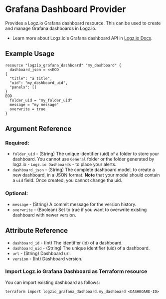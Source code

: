 # Grafana Dashboard Provider

Provides a Logz.io Grafana dashboard resource. This can be used to create and manage Grafana dashboards in Logz.io.

* Learn more about Logz.io's Grafana dashboard API in [Logz.io Docs](https://docs.logz.io/api/#tag/Grafana-dashboards).

## Example Usage

```hcl
resource "logzio_grafana_dashboard" "my_dashboard" {
  dashboard_json = <<EOD
{
  "title": "a title",
  "uid": "my_dashboard_uid",
  "panels": []
}
EOD
  folder_uid = "my_folder_uid"
  message = "my message"
  overwrite = true
}
```

## Argument Reference

### Required:

* `folder_uid` - (String) The unique identifier (uid) of a folder to store your dashboard. You cannot use `General` folder or the folder generated by logz.io - `Logz.io Dashboards` - to place your alerts.
* `dashboard_json` - (String) The complete dashboard model, to create a new dashboard, in a JSON format. **Note** that your model should contain a `uid` field. Once created, you cannot change tha uid.

### Optional:

* `message` - (String) A commit message for the version history.
* `overwrite` - (Boolean) Set to true if you want to overwrite existing dashboard with newer version.

## Attribute Reference

* `dashboard_id` - (Int) The identifier (id) of a dashboard.
* `dashboard_uid` - (String) The unique identifier (uid) of a dashboard.
* `url` - (String) Dashboard url.
* `version` - (Int) Dashboard version.

### Import Logz.io Grafana Dashboard as Terraform resource

You can import existing dashboard as follows:

```
terraform import logzio_grafana_dashboard.my_dashboard <DASHBOARD-ID>
```